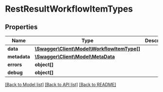 # RestResultWorkflowItemTypes

## Properties
Name | Type | Description | Notes
------------ | ------------- | ------------- | -------------
**data** | [**\Swagger\Client\Model\WorkflowItemType[]**](WorkflowItemType.md) |  | [optional] 
**metadata** | [**\Swagger\Client\Model\MetaData**](MetaData.md) |  | [optional] 
**errors** | **object[]** |  | [optional] 
**debug** | **object[]** |  | [optional] 

[[Back to Model list]](../README.md#documentation-for-models) [[Back to API list]](../README.md#documentation-for-api-endpoints) [[Back to README]](../README.md)


